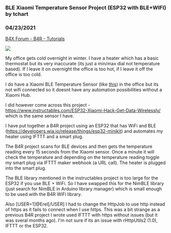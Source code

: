 ### BLE Xiaomi Temperature Sensor Project (ESP32 with BLE+WIFI) by tchart
### 04/23/2021
[B4X Forum - B4R - Tutorials](https://www.b4x.com/android/forum/threads/130032/)

![](https://www.b4x.com/android/forum/attachments/112144)  
  
My office gets cold overnight in winter. I have a heater which has a basic thermostat but its very inaccurate (its just a min/max dial not temperature based). If I leave it on overnight the office is too hot, if I leave it off the office is too cold.  
  
I do have a Xiaomi BLE Temperature Sensor (like [this](https://www.aliexpress.com/item/32919475946.html?spm=0.search0306.0.0.60c1412d8ptwF3&algo_pvid=6991f432-2c99-4095-8e05-65c9e60657fb&algo_expid=6991f432-2c99-4095-8e05-65c9e60657fb-8&btsid=0b0a555916191269090216170ecaa1&ws_ab_test=searchweb0_0,searchweb201602_,searchweb201603_)) in the office but its not wifi connected so it doesnt have any automation possibilities without a Xiaomi Hub.  
  
I did however come across this project - <https://www.instructables.com/ESP32-Xiaomi-Hack-Get-Data-Wirelessly/> which is the same sensor I have.  
  
I have put together a B4R project using an ESP32 that has WiFi and BLE (<https://developers.wia.io/release/things/esp32-minikit>) and automates my heater using IFTTT and a smart plug.  
  
The B4R project scans for BLE devices and then gets the temperature reading every 15 seconds from the Xiaomi sensor. Once a minute it will check the temperature and depending on the temperature reading toggle my smart plug via IFTTT maker webhook (a URL call). The heater is plugged into the smart plug.  
  
The BLE library mentioned in the instructables project is too large for the ESP32 if you use BLE + WiFi. So I have swapped this for the NimBLE library (just search for NimBLE in Arduino library manager) which is small enough to be used with the B4R WiFi library.  
  
Also [USER=1]@Erel[/USER] I had to change the HttpJob to use http instead of https as it fails to connect when I use https. This was a bit strange as a previous B4R project I wrote used IFTTT with https without issues (but it was sveral months ago). I'm not sure if its an issue with rHttpUtils2 (1.0), IFTTT or the ESP32.